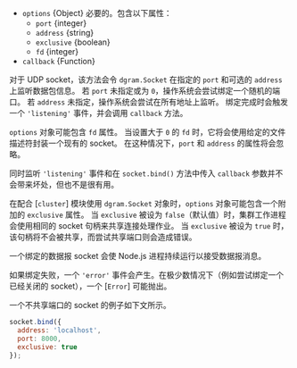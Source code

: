 <!-- YAML
added: v0.11.14
-->

* `options` {Object} 必要的。包含以下属性：
  * `port` {integer}
  * `address` {string}
  * `exclusive` {boolean}
  * `fd` {integer}
* `callback` {Function}

对于 UDP socket，该方法会令 `dgram.Socket` 在指定的 `port` 和可选的 `address` 上监听数据包信息。
若 `port` 未指定或为 `0`，操作系统会尝试绑定一个随机的端口。
若 `address` 未指定，操作系统会尝试在所有地址上监听。
绑定完成时会触发一个 `'listening'` 事件，并会调用 `callback` 方法。

`options` 对象可能包含 `fd` 属性。 
当设置大于 `0` 的 `fd` 时，它将会使用给定的文件描述符封装一个现有的 socket。 
在这种情况下，`port` 和 `address` 的属性将会忽略。

同时监听 `'listening'` 事件和在 `socket.bind()` 方法中传入 `callback` 参数并不会带来坏处，但也不是很有用。

在配合 [`cluster`] 模块使用 `dgram.Socket` 对象时，`options` 对象可能包含一个附加的 `exclusive` 属性。
当 `exclusive` 被设为 `false`（默认值）时，集群工作进程会使用相同的 socket 句柄来共享连接处理作业。
当 `exclusive` 被设为 `true` 时，该句柄将不会被共享，而尝试共享端口则会造成错误。

一个绑定的数据报 socket 会使 Node.js 进程持续运行以接受数据报消息。

如果绑定失败，一个 `'error'` 事件会产生。在极少数情况下（例如尝试绑定一个已经关闭的 socket），一个 [`Error`] 可能抛出。

一个不共享端口的 socket 的例子如下文所示。


```js
socket.bind({
  address: 'localhost',
  port: 8000,
  exclusive: true
});
```

